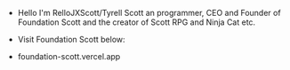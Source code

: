 - Hello I'm RelloJXScott/Tyrell Scott an programmer, CEO and Founder of Foundation Scott and the creator of Scott RPG and Ninja Cat etc.

- Visit Foundation Scott below:
- foundation-scott.vercel.app
